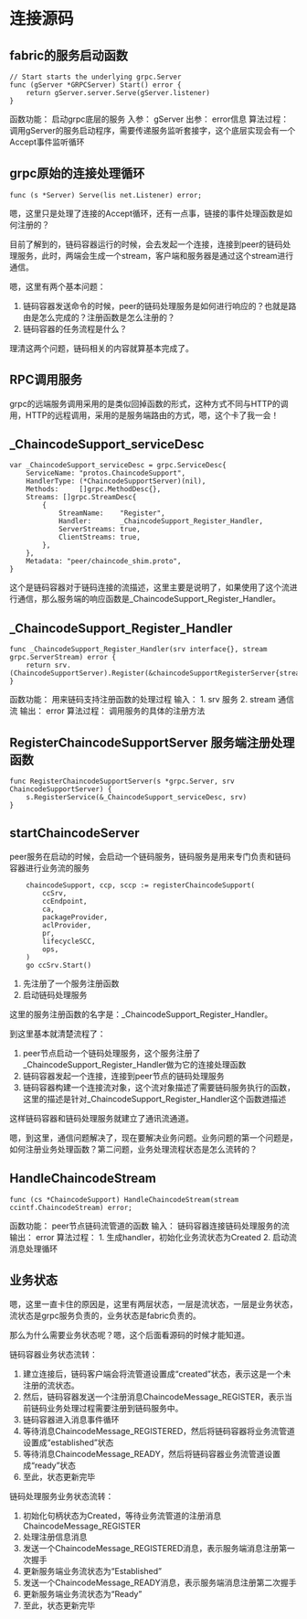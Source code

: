 # 连接源码

## fabric的服务启动函数

```golang
// Start starts the underlying grpc.Server
func (gServer *GRPCServer) Start() error {
	return gServer.server.Serve(gServer.listener)
}
```

函数功能：
    启动grpc底层的服务
入参：
    gServer
出参：
    error信息
算法过程：
    调用gServer的服务启动程序，需要传递服务监听套接字，这个底层实现会有一个Accept事件监听循环

## grpc原始的连接处理循环

```golang
func (s *Server) Serve(lis net.Listener) error;
```

嗯，这里只是处理了连接的Accept循环，还有一点事，链接的事件处理函数是如何注册的？

目前了解到的，链码容器运行的时候，会去发起一个连接，连接到peer的链码处理服务，此时，两端会生成一个stream，客户端和服务器是通过这个stream进行通信。

嗯，这里有两个基本问题：

1. 链码容器发送命令的时候，peer的链码处理服务是如何进行响应的？也就是路由是怎么完成的？注册函数是怎么注册的？
2. 链码容器的任务流程是什么？

理清这两个问题，链码相关的内容就算基本完成了。

## RPC调用服务

grpc的远端服务调用采用的是类似回掉函数的形式，这种方式不同与HTTP的调用，HTTP的远程调用，采用的是服务端路由的方式，嗯，这个卡了我一会！

## _ChaincodeSupport_serviceDesc

```golang
var _ChaincodeSupport_serviceDesc = grpc.ServiceDesc{
	ServiceName: "protos.ChaincodeSupport",
	HandlerType: (*ChaincodeSupportServer)(nil),
	Methods:     []grpc.MethodDesc{},
	Streams: []grpc.StreamDesc{
		{
			StreamName:    "Register",
			Handler:       _ChaincodeSupport_Register_Handler,
			ServerStreams: true,
			ClientStreams: true,
		},
	},
	Metadata: "peer/chaincode_shim.proto",
}
```

这个是链码容器对于链码连接的流描述，这里主要是说明了，如果使用了这个流进行通信，那么服务端的响应函数是_ChaincodeSupport_Register_Handler。

## _ChaincodeSupport_Register_Handler

```golang
func _ChaincodeSupport_Register_Handler(srv interface{}, stream grpc.ServerStream) error {
	return srv.(ChaincodeSupportServer).Register(&chaincodeSupportRegisterServer{stream})
}
```

函数功能：
    用来链码支持注册函数的处理过程
输入：
    1. srv 服务
    2. stream 通信流
输出：
    error
算法过程：
    调用服务的具体的注册方法

## RegisterChaincodeSupportServer 服务端注册处理函数

```golang
func RegisterChaincodeSupportServer(s *grpc.Server, srv ChaincodeSupportServer) {
	s.RegisterService(&_ChaincodeSupport_serviceDesc, srv)
}
```

## startChaincodeServer

peer服务在启动的时候，会启动一个链码服务，链码服务是用来专门负责和链码容器进行业务流的服务

```golang
	chaincodeSupport, ccp, sccp := registerChaincodeSupport(
		ccSrv,
		ccEndpoint,
		ca,
		packageProvider,
		aclProvider,
		pr,
		lifecycleSCC,
		ops,
	)
	go ccSrv.Start()
```

1. 先注册了一个服务注册函数
2. 启动链码处理服务

这里的服务注册函数的名字是：_ChaincodeSupport_Register_Handler。

到这里基本就清楚流程了：

1. peer节点启动一个链码处理服务，这个服务注册了_ChaincodeSupport_Register_Handler做为它的连接处理函数
2. 链码容器发起一个连接，连接到peer节点的链码处理服务
3. 链码容器构建一个连接流对象，这个流对象描述了需要链码服务执行的函数，这里的描述是针对_ChaincodeSupport_Register_Handler这个函数逇描述

这样链码容器和链码处理服务就建立了通讯流通道。

嗯，到这里，通信问题解决了，现在要解决业务问题。业务问题的第一个问题是，如何注册业务处理函数？第二问题，业务处理流程状态是怎么流转的？

## HandleChaincodeStream

```golang
func (cs *ChaincodeSupport) HandleChaincodeStream(stream ccintf.ChaincodeStream) error;
```

函数功能：
    peer节点链码流管道的函数
输入：
    链码容器连接链码处理服务的流
输出：
    error
算法过程：
    1. 生成handler，初始化业务流状态为Created
    2. 启动流消息处理循环

## 业务状态

嗯，这里一直卡住的原因是，这里有两层状态，一层是流状态，一层是业务状态，流状态是grpc服务负责的，业务状态是fabric负责的。

那么为什么需要业务状态呢？嗯，这个后面看源码的时候才能知道。

链码容器业务状态流转：

1. 建立连接后，链码客户端会将流管道设置成“created”状态，表示这是一个未注册的流状态。
2. 然后，链码容器发送一个注册消息ChaincodeMessage_REGISTER，表示当前链码业务处理过程需要注册到链码服务中。
3. 链码容器进入消息事件循环
4. 等待消息ChaincodeMessage_REGISTERED，然后将链码容器将业务流管道设置成“established”状态
5. 等待消息ChaincodeMessage_READY，然后将链码容器业务流管道设置成“ready”状态
6. 至此，状态更新完毕

链码处理服务业务状态流转：

1. 初始化句柄状态为Created，等待业务流管道的注册消息ChaincodeMessage_REGISTER
2. 处理注册信息消息
3. 发送一个ChaincodeMessage_REGISTERED消息，表示服务端消息注册第一次握手
4. 更新服务端业务流状态为“Established”
5. 发送一个ChaincodeMessage_READY消息，表示服务端消息注册第二次握手
6. 更新服务端业务流状态为“Ready”
7. 至此，状态更新完毕
